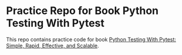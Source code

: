 # Practice Repo for Book Python Testing With Pytest

This repo contains practice code for book [Python Testing With Pytest: Simple, Rapid, Effective, and Scalable](https://www.goodreads.com/book/show/60528437-python-testing-with-pytest).

